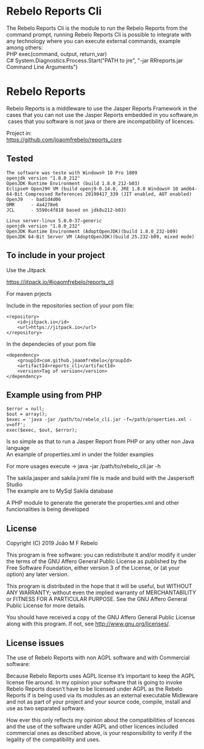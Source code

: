 # Rebelo Reports Cli

The Rebelo Reports Cli is the module to run the Rebelo Reports from the command prompt, running Rebelo Reports Cli is possible to integrate with any technology where you can execute external commands, example among others:  
PHP exec(command, output, return_var)  
C# System.Diagnostics.Process.Start("PATH to jre", "-jar RRreports.jar Command Line Arguments")  
    
# Rebelo Reports

Rebelo Reports is a middleware to use the Jasper Reports Framework in the cases that you can not use the Jasper Reports embedded in you software,in cases that you software is not java or there are incompatibility of licences.

Project in:  
https://github.com/joaomfrebelo/reports_core



## Tested
    The software was teste with Windows® 10 Pro 1809
    openjdk version "1.8.0_212"
    OpenJDK Runtime Environment (build 1.8.0_212-b03)
    Eclipse® OpenJ9® VM (build openj9-0.14.0, JRE 1.8.0 Windows® 10 amd64-64-Bit Compressed References 20190417_339 (JIT enabled, AOT enabled)
    OpenJ9   - bad1d4d06
    OMR      - 4a4278e6
    JCL      - 5590c4f818 based on jdk8u212-b03)

    Linux server-linux 5.0.0-37-generic
    openjdk version "1.8.0_232"
    OpenJDK Runtime Environment (AdoptOpenJDK)(build 1.8.0_232-b09)
    OpenJDK 64-Bit Server VM (AdoptOpenJDK)(build 25.232-b09, mixed mode)

## To include in your project

Use the Jitpack

https://jitpack.io/#joaomfrebelo/reports_cli

For maven prjects

Include in the repositories section of your pom file:

	<repository>
	    <id>jitpack.io</id>
	    <url>https://jitpack.io</url>
	</repository>

In the dependecies of your pom file

    <dependency>
	    <groupId>com.github.joaomfrebelo</groupId>
	    <artifactId>reports_cli</artifactId>
	    <version>Tag of version</version>
	</dependency>

## Example using from PHP
```
$error = null;
$out = array();
$exec = 'java -jar /path/to/rebelo_cli.jar -f=/path/properties.xml -v=off';
exec($exec, $out, $error);
```
  
Is so simple as that to run a Jasper Report from PHP or any other non Java language  
An example of properties.xml in under the folder examples

For more usages execute -> java -jar /path/to/rebelo_cli.jar -h

The sakila.jasper and sakila.jrxml file is made and build with the Jaspersoft Studio  
The example are to MySql Sakila database

A PHP module to generate the generate the properties.xml and other funcionalities is being developed
 
## License

Copyright (C) 2019  João M F Rebelo

This program is free software: you can redistribute it and/or modify
it under the terms of the GNU Affero General Public License as
published by the Free Software Foundation, either version 3 of the
License, or (at your option) any later version.
 
This program is distributed in the hope that it will be useful,
but WITHOUT ANY WARRANTY; without even the implied warranty of
MERCHANTABILITY or FITNESS FOR A PARTICULAR PURPOSE.  See the
GNU Affero General Public License for more details.

You should have received a copy of the GNU Affero General Public License
along with this program.  If not, see <http://www.gnu.org/licenses/>.

## License issues

The use of Rebelo Reports with non AGPL software and with Commercial software:

Because  Rebelo Reports uses AGPL license it’s important to keep the AGPL license file around. In my opinion your software that is going to invoke Rebelo Reports doesn’t have to be licensed under AGPL as the Rebelo Reports if is being  used via its modules as an external executable Midleware and not as part of your project and your source code, compile, install and use as two separated software.

How ever this only reflects my opinion about the compatibilities of licences and the use of the software under AGPL and other licences included commercial ones as described above, is your responsibility to verify if the legality of the compatibility and uses.
